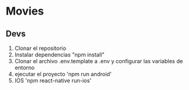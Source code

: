 # Movies


## Devs



1. Clonar el repositorio
2. Instalar dependencias "npm install"
3. Clonar el archivo .env.template a .env y configurar las variables de entorno
4. ejecutar el proyecto 'npm run android'
5. IOS 'npm react-native run-ios' 
